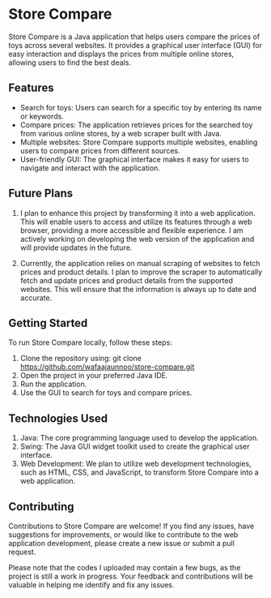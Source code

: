 # Store Compare
Store Compare is a Java application that helps users compare the prices of toys across several websites. It provides a graphical user interface (GUI) for easy interaction and displays the prices from multiple online stores, allowing users to find the best deals.

## Features
- Search for toys: Users can search for a specific toy by entering its name or keywords.
- Compare prices: The application retrieves prices for the searched toy from various online stores, by a web scraper built with Java.
- Multiple websites: Store Compare supports multiple websites, enabling users to compare prices from different sources.
- User-friendly GUI: The graphical interface makes it easy for users to navigate and interact with the application.

## Future Plans
1. I plan to enhance this project by transforming it into a web application. This will enable users to access and utilize its features through a web browser, providing a more accessible and flexible experience. I am actively working on developing the web version of the application and will provide updates in the future.

2. Currently, the application relies on manual scraping of websites to fetch prices and product details. I plan to improve the scraper to automatically fetch and update prices and product details from the supported websites. This will ensure that the information is always up to date and accurate.

## Getting Started
To run Store Compare locally, follow these steps:

1. Clone the repository using: git clone https://github.com/wafaajaunnoo/store-compare.git
2. Open the project in your preferred Java IDE.
3. Run the application.
4. Use the GUI to search for toys and compare prices.

## Technologies Used
1. Java: The core programming language used to develop the application.
2. Swing: The Java GUI widget toolkit used to create the graphical user interface.
3. Web Development: We plan to utilize web development technologies, such as HTML, CSS, and JavaScript, to transform Store Compare into a web application.

## Contributing
Contributions to Store Compare are welcome! If you find any issues, have suggestions for improvements, or would like to contribute to the web application development, please create a new issue or submit a pull request.

Please note that the codes I uploaded may contain a few bugs, as the project is still a work in progress. Your feedback and contributions will be valuable in helping me identify and fix any issues.
